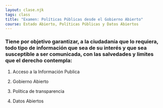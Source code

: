 ```yaml
---
layout: clase.njk
tags: class
title: "Examen: Políticas Públicas desde el Gobierno Abierto"
course: Estado Abierto, Políticas Públicas y Datos Abiertos
---
```

### Tiene por objetivo garantizar, a la ciudadanía que lo requiera, todo tipo de información que sea de su interés y que sea susceptible a ser comunicada, con las salvedades y limites que el derecho contempla:

1. Acceso a la Información Publica

2. Gobierno Abierto

3. Política de transparencia

4. Datos Abiertos